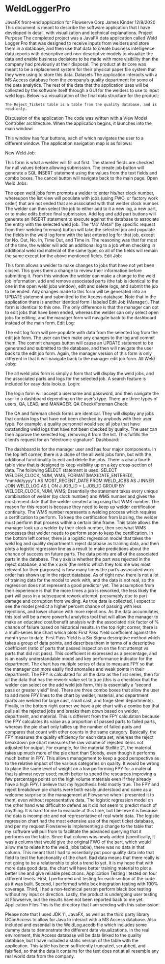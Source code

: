 # WeldLoggerPro
JavaFX front-end application for Flowserve Corp
James Kinder
12/8/2020
	This document is meant to describe the software application that I have developed in detail, with visualization and technical explanations.
Project Purpose
	The completed project was a JavaFX data application called Weld Logger Pro that was designed to receive inputs from welders and store them in a database, and then use that data to create business intelligence data reports with descriptive and non-descriptive models to visualize the data and enable business decisions to be made with more visibility than the company had previously at their disposal.  The product at its core was meant to be a replacement system for their physical paper file system that they were using to store this data.
Datasets
	The application interacts with a MS Access database from the company’s quality department for some of the data analytics.  The rest of the data that the application uses will be collected by the software itself through a GUI for the welders to use to input weld logs.  Below is a visualization of the final data structure for the product:
 
	The Reject_Tickets table is a table from the quality database, and is read-only.
Discussion of the application
	The code was written with a View Model Controller architecture.  When the application begins, it launches into the main window:
 
This window has four buttons, each of which navigates the user to a different window.  The application navigation map is as follows:
 
New Weld Job:
 
This form is what a welder will fill out first.  The starred fields are checked for null values before allowing submission.  The create job button will generate a SQL INSERT statement using the values from the text fields and combo boxes.  The cancel button will navigate back to the main page.
Open Weld Jobs:
 
 
The open weld jobs form prompts a welder to enter his/her clock number, whereupon the list view will populate with jobs (using FWO, or factory work order) that are not ended that are associated with that welder clock number.  The welder can then select the job to either add to it a new log, a new part, or to make edits before final submission.  Add log and add part buttons will generate an INSERT statement to execute against the database to associate the entity with the selected weld job.  The “Mo’ Metal” (by specific request from their welding foreman) button will take the selected job and populate the fields in the weld log form with the last entered log for that job, except for No. Out, No. In, Time Out, and Time in.  The reasoning was that for most of the time, the welder will add an additional log to a job when checking in additional weld rod material of the same type, so all of the fields will remain the same except for the above mentioned fields.
Edit Job:
 
This form allows a welder to make changes to jobs that have not yet been closed.  This gives them a change to review their information before submitting it.  From this window the welder can make a change to the weld job information, add and remove associated parts (the tab is identical to the one in the open weld jobs window), edit and delete logs, and submit the job to be ended.  Any changes made to this form will be generated into an UPDATE statement and submitted to the Access database.  Note that in the application there is another identical form I labeled Edit Job (Manager).  That form is identical to this one.  The only difference is that the manager can opt to edit jobs that have been ended, whereas the welder can only select open jobs for editing, and the manager form will navigate back to the dashboard instead of the main form.
Edit Log:
 
The edit log form will pre-populate with data from the selected log from the edit job form.  The user can then make any changes to the log and commit them.  The commit changes button will cause an UPDATE statement to be generated and submitted to the database, and then will navigate the user back to the edit job form.  Again, the manager version of this form is only different in that it will navigate back to the manager edit job form.
All Weld Jobs:
 
The all weld jobs form is simply a form that will display the weld jobs, and the associated parts and logs for the selected job.  A search feature is included for easy data lookup.
Login:
 
The login form will accept a username and password, and then navigate the user to a dashboard depending on the user’s type.  There are three types of users, QA, LEAD, and MANAGER.
QA Check/Foreman Check:
 
The QA and foreman check forms are identical.  They will display any jobs that contain logs that have not been checked by anybody with their user type.  For example, a quality personnel would see all jobs that have outstanding weld logs that have not been checked by quality.  The user can then approve the selected log, removing it from the list.  This fulfills the client’s request for an “electronic signature”.
Dashboard:
 
The dashboard is for the manager user and has four major components.  In the top left corner, there is a clone of the all weld jobs form, but with the additional functionality to edit and delete the jobs.  There is also a fourth table view that is designed to keep visibility up on a key cross-section of data.  The following SELECT statement is used:
SELECT WELDER_CLOCK_NUM, WMS, FORMAT(MAX(DATE_ENTERED), "mm/dd/yyyy") AS MOST_RECENT_DATE
FROM WELD_JOBS AS J INNER JOIN WELD_LOG AS L ON J.JOB_ID = L.JOB_ID
GROUP BY WELDER_CLOCK_NUM, WMS;
Essentially the statement takes every unique combination of welder (by clock number) and WMS number and gives the most recent date that the welder created a log using that WMS number.  The reason for this report is because they need to keep up welder certification continuity.  The WMS number represents a welding process which requires a certification to perform.  To keep the certification from lapsing, the welder must perform that process within a certain time frame.  This table allows the manager look up a welder by their clock number, then see what WMS processes that welder needs to perform soon to keep the certification.
	In the bottom left corner, there is a logistic regression model that takes the weld log and quality department’s reject database as training data, and then plots a logistic regression line as a result to make predictions about the chance of success on future parts.  The data points are all of the associated parts in the database.  The y axis is whether the part was rejected in the reject database, and the x axis (the metric which they told me was most relevant for their purposes) is how many times the part’s associated work order has shown up in the reject database.  As of right now, there is not a lot of training data for the model to work with, and the data is not real, so the regression does not represent a good predictor yet.  The assumption from their experience is that the more times a job is reworked, the less likely the part will pass in a subsequent rework attempt, presumably due to part damage and corruption from welding.  As true data is collected, I expect to see the model predict a higher percent chance of passing with less rejections, and lower chance with more rejections.  As the data accumulates, this tool will be a more powerful analytics tool that will allow the manager to make an educated cost/benefit analysis with the associated risk factor of % chance of failure based on historical results.
	In the top right corner, there is a multi-series line chart which plots First Pass Yield coefficient against the month year to date.  First Pass Yield is a Six Sigma descriptive method which takes a group of data points, and describes them in terms of a descriptive coefficient (ratio of parts that passed inspection on the first attempt vs parts that did not pass).  This coefficient is expressed as a percentage, and is an easily understandable model and key performance indicator for the department.  The chart has multiple series of data to measure FPY so that the manager can more easily find anomalies and weak points in their department.  The FPY is calculated for all the data as the first series, then for all the data that has the rework value set to true (this is a checkbox that the welder can select on the add weld job form, this is essentially a “second pass or greater yield” line).  There are three combo boxes that allow the user to add more FPY lines to the chart by welder, material, and department (parts are welded for large cast, small cast, and forge steel departments).
	Finally, in the bottom right corner we have a pie chart with a combo box that pulls all the rejected jobs and breaks them down based on welder, department, and material.  This is different from the FPY calculation because the FPY calculates its value as a proportion of passed parts to failed parts, whereas the pie chart only tallies up the number of failed parts and compares that count with other counts in the same category.  Basically, the FPY measures the quality efficiency for each data set, whereas the reject breakdown pie chart measures the raw volume of rejected items not adjusted for output.  For example, for the material Stellite 21, the material takes up much more of the pie chart than Stoody, even though it performs much better in FPY.  This allows management to keep a good perspective as to the relative impact of the various categories on quality.  It would be wrong to place the same level of weight on a low performing FPY for a material that is almost never used; much better to spend the resources improving a few percentage points on the high volume materials even if they already have a high FPY.
	I believe that my hypothesis held mostly true.  The FPY and reject breakdown pie charts were both easily understood and came as a welcome surprise to the management at Flowserve when I presented it to them, even without representative data.  The logistic regression model on the other hand was difficult to defend as it did not seem to predict much of anything.  It is hard for me to evaluate at this time, but I believe it is because the data is incomplete and not representative of real world data.  The logistic regression chart had the most extensive use of the reject ticket database, and per my request Flowserve is implementing a change to the table that my software will pull from to facilitate the advanced querying that it performs on the table.  Since that column was newly added (specifically, it was a column that would give the original FWO of the part, which would allow me to relate it to the weld_jobs table), there was no data in that column.  This meant that I had to essentially put poor quality data into that field to test the functionality of the chart.  Bad data means that there really is not going to be a relationship to plot a trend to yet.  It is my hope that with more data good data, the chart will have better training material to plot a better line and give reliable predictions.
Application Testing
I tested on four different levels.  First, I performed unit testing for each section of the code as it was built.  Second, I performed white box integration testing with 100% coverage.  Third, I had a non-technical person perform black box testing without my input or direction.  Lastly, the product is undergoing user testing at Flowserve, but the results have not been reported back to me yet.
Application Files
	This is the directory that I am sending with this submission:
 
Please note that I used JDK 11, JavaFX, as well as the third party library UCanAccess  to allow for Java to interact with a MS Access database.  Also included and essential is the WeldLog.accdb file which includes some dummy data to demonstrate the different data visualizations.  In the real environment, this Access database will be data linked to the quality database, but I have included a static version of the table with the application.  This table has been sufficiently truncated, scrubbed, and falsified, so that the data it contains for the test does not at all resemble any real world data from the company.
